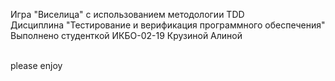 Игра "Виселица" с использованием методологии TDD<br>
Дисциплина "Тестирование и верификация программного обеспечения"<br>
Выполнено студенткой ИКБО-02-19 Крузиной Алиной<br><br>


please enjoy
